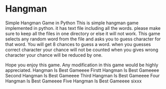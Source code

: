 # Hangman
Simple Hangman Game in Python
This is simple hangman game implemented in python.
it has text file including all the words.
please make sure to keep all the files in one directory or else it will not work.
This game selects any random word from the file and asks you to guess character for that word.
You will get 8 chances to guess a word.
when you guesses correct character your chance will not be counted when you gives wrong character your chance will be reduced by one.

Hope you enjoy this game. 
Any modification in this game would be highly appreciated.
Hangman Is Best Gameeee Firstt
Hangman Is Best Gameeee Second
Hangman Is Best Gameeee Third
Hangman Is Best Gameeee Four
Hangman Is Best Gameeee Five
Hangman Is Best Gameeee sixxx
